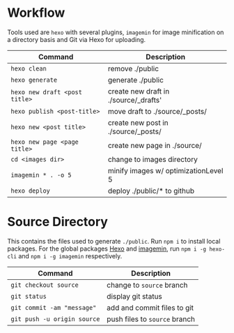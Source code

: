 # Workflow

Tools used are `hexo` with several plugins, `imagemin` for image minification on a directory basis and Git via Hexo for uploading.

| Command                              | Description                          |
|--------------------------------------|--------------------------------------|
| `hexo clean`                         | remove ./public                      |
| `hexo generate`                      | generate ./public                    |
| `hexo new draft <post title>`        | create new draft in ./source/_drafts'|
| `hexo publish <post-title>`          | move draft to ./source/_posts/       |
| `hexo new <post title>`              | create new post in ./source/_posts/  |
| `hexo new page <page title>`         | create new page in ./source/         |
| `cd <images dir>`                    | change to images directory           |
| `imagemin * . -o 5`                  | minify images w/ optimizationLevel 5 |
| `hexo deploy`                        | deploy ./public/* to github          |

# Source Directory

This contains the files used to generate `./public`. Run `npm i` to install local packages. For the global packages [Hexo](https://github.com/hexojs/hexo) and [imagemin](https://github.com/imagemin/imagemin), run `npm i -g hexo-cli` and `npm i -g imagemin` respectively.

| Command                              | Description                          |
|--------------------------------------|--------------------------------------|
| `git checkout source`                | change to `source` branch            |
| `git status`                         | display git status                   |
| `git commit -am "message"`           | add and commit files to git          |
| `git push -u origin source`          | push files to `source` branch        |